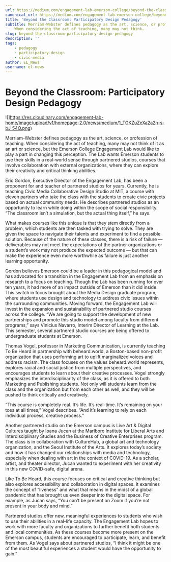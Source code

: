 ```yaml
---
url: https://medium.com/engagement-lab-emerson-college/beyond-the-classroom-participatory-design-pedagogy-36f6166ec71e
canonical_url: https://medium.com/engagement-lab-emerson-college/beyond-the-classroom-participatory-design-pedagogy-36f6166ec71e
title: 'Beyond the Classroom: Participatory Design Pedagogy'
subtitle: Merriam-Webster defines pedagogy as the art, science, or profession of teaching.
    When considering the act of teaching, many may not think…
slug: beyond-the-classroom-participatory-design-pedagogy
description: ''
tags:
    - pedagogy
    - participatory-design
    - civic-media
author: EL_News
username: el-news
---
```


# Beyond the Classroom: Participatory Design Pedagogy

![]https://res.cloudinary.com/engagement-lab-home/image/upload/v1/homepage-2.0/news/medium/1_TGKZuZeXa2a2n-s-bJ_54Q.png)

Merriam-Webster defines pedagogy as the art, science, or profession of teaching. When considering the act of teaching, many may not think of it as an art or science, but the Emerson College Engagement Lab would like to play a part in changing this perception. The Lab wants Emerson students to use their skills in a real-world sense through partnered studios, courses that involve collaboration with external organizations, where they can explore their creativity and critical thinking abilities.

Eric Gordon, Executive Director of the Engagement Lab, has been a proponent for and teacher of partnered studios for years. Currently, he is teaching Civic Media Collaborative Design Studio at MIT, a course with eleven partners who take the class with the students to create civic projects based on actual community needs. He describes partnered studios as an opportunity to learn while doing within the scope of social responsibility. “The classroom isn’t a simulation, but the actual thing itself,” he says.

What makes courses like this unique is that they stem directly from a problem, which students are then tasked with trying to solve. They are given the space to navigate their talents and experiment to find a possible solution. Because of the nature of these classes, there is a risk of failure — deliverables may not meet the expectations of the partner organizations or a student’s work may not produce the expected outcome — but that can make the experience even more worthwhile as failure is just another learning opportunity.

Gordon believes Emerson could be a leader in this pedagogical model and has advocated for a transition in the Engagement Lab from an emphasis on research to a focus on teaching. Though the Lab has been running for over ten years, it had more of an impact outside of Emerson than it did inside. This switch in focus brought about the Media Design graduate program, where students use design and technology to address civic issues within the surrounding communities. Moving forward, the Engagement Lab will invest in the expansion and sustainability of partnered studio courses across the college. “We are going to support the development of new partnerships and promote this studio model among faculty from different programs,” says Vinicius Navarro, Interim Director of Learning at the Lab. This semester, several partnered studio courses are being offered to undergraduate students at Emerson.

Thomas Vogel, professor in Marketing Communication, is currently teaching To Be Heard in partnership with beheard.world, a Boston-based non-profit organization that uses performing art to uplift marginalized voices and address racism. The class focuses on the values beheard.world represents, explores racial and social justice from multiple perspectives, and encourages students to learn about their creative processes. Vogel strongly emphasizes the interdisciplinarity of the class, as it is offered to both Marketing and Publishing students. Not only will students learn from the class and the organization but from each other as well, and they will be pushed to think critically and creatively.

“This course is completely real. It’s life. It’s real-time. It’s remaining on your toes at all times,” Vogel describes. “And it’s learning to rely on each individual process, creative process.”

Another partnered studio on the Emerson campus is Live Art & Digital Cultures taught by Ioana Jucan at the Marlboro Institute for Liberal Arts and Interdisciplinary Studies and the Business of Creative Enterprises program. The class is in collaboration with CultureHub, a global art and technology organization, and the Seoul Institute of the Arts. It explores today’s society and how it has changed our relationships with media and technology, especially when dealing with art in the context of COVID-19. As a scholar, artist, and theater director, Jucan wanted to experiment with her creativity in this new COVID-safe, digital arena.

Like To Be Heard, this course focuses on critical and creative thinking but also explores accessibility and collaboration in digital spaces. It examines the concept of “liveness” and what that means in the midst of a global pandemic that has brought us even deeper into the digital space. For example, as Jucan says, “You can’t be present on Zoom if you’re not present in your body and mind.”

Partnered studios offer new, meaningful experiences to students who wish to use their abilities in a real-life capacity. The Engagement Lab hopes to work with more faculty and organizations to further benefit both students and local communities. As these courses become more present on the Emerson campus, students are encouraged to participate, learn, and benefit from them. As Vogel says about partnered studios, “I think it might be one of the most beautiful experiences a student would have the opportunity to gain.”

